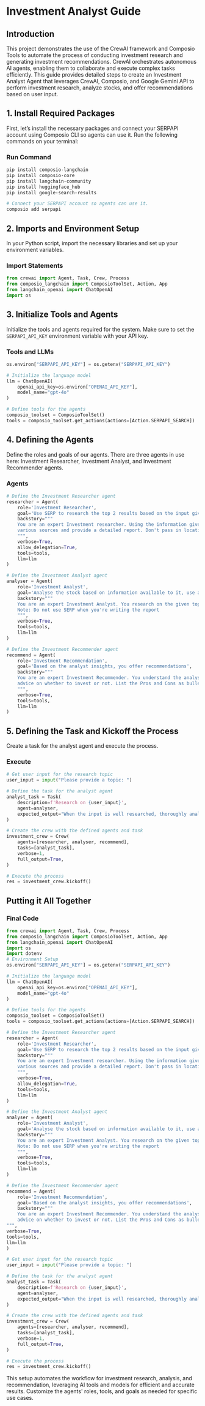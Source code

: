# Investment Analyst Guide

## Introduction
This project demonstrates the use of the CrewAI framework and Composio Tools to automate the process of conducting investment research and generating investment recommendations. CrewAI orchestrates autonomous AI agents, enabling them to collaborate and execute complex tasks efficiently.
This guide provides detailed steps to create an Investment Analyst Agent that leverages CrewAI, Composio, and Google Gemini API to perform investment research, analyze stocks, and offer recommendations based on user input.

## 1. Install Required Packages

First, let’s install the necessary packages and connect your SERPAPI account using Composio CLI so agents can use it. Run the following commands on your terminal:

### Run Command

```bash
pip install composio-langchain
pip install composio-core
pip install langchain-community
pip install huggingface_hub
pip install google-search-results

# Connect your SERPAPI account so agents can use it.
composio add serpapi
```

## 2. Imports and Environment Setup

In your Python script, import the necessary libraries and set up your environment variables.

### Import Statements

```python
from crewai import Agent, Task, Crew, Process
from composio_langchain import ComposioToolSet, Action, App
from langchain_openai import ChatOpenAI
import os
```

## 3. Initialize Tools and Agents

Initialize the tools and agents required for the system. Make sure to set the `SERPAPI_API_KEY` environment variable with your API key.

### Tools and LLMs

```python
os.environ["SERPAPI_API_KEY"] = os.getenv("SERPAPI_API_KEY")

# Initialize the language model
llm = ChatOpenAI(
    openai_api_key=os.environ["OPENAI_API_KEY"],
    model_name="gpt-4o"
)

# Define tools for the agents
composio_toolset = ComposioToolSet()
tools = composio_toolset.get_actions(actions=[Action.SERPAPI_SEARCH])
```

## 4. Defining the Agents

Define the roles and goals of our agents. There are three agents in use here: Investment Researcher, Investment Analyst, and Investment Recommender agents.

### Agents

```python
# Define the Investment Researcher agent
researcher = Agent(
    role='Investment Researcher',
    goal='Use SERP to research the top 2 results based on the input given to you and provide a report',
    backstory="""
    You are an expert Investment researcher. Using the information given to you, conduct comprehensive research using
    various sources and provide a detailed report. Don't pass in location as an argument to the tool
    """,
    verbose=True,
    allow_delegation=True,
    tools=tools,
    llm=llm
)

# Define the Investment Analyst agent
analyser = Agent(
    role='Investment Analyst',
    goal='Analyse the stock based on information available to it, use all the tools',
    backstory="""
    You are an expert Investment Analyst. You research on the given topic and analyse your research for insights.
    Note: Do not use SERP when you're writing the report
    """,
    verbose=True,
    tools=tools,
    llm=llm
)

# Define the Investment Recommender agent
recommend = Agent(
    role='Investment Recommendation',
    goal='Based on the analyst insights, you offer recommendations',
    backstory="""
    You are an expert Investment Recommender. You understand the analyst insights and with your expertise suggest and offer
    advice on whether to invest or not. List the Pros and Cons as bullet points
    """,
    verbose=True,
    tools=tools,
    llm=llm
)
```

## 5. Defining the Task and Kickoff the Process

Create a task for the analyst agent and execute the process.

### Execute

```python
# Get user input for the research topic
user_input = input("Please provide a topic: ")

# Define the task for the analyst agent
analyst_task = Task(
    description=f'Research on {user_input}',
    agent=analyser,
    expected_output="When the input is well researched, thoroughly analysed and recommendation is offered"
)

# Create the crew with the defined agents and task
investment_crew = Crew(
    agents=[researcher, analyser, recommend],
    tasks=[analyst_task],
    verbose=1,
    full_output=True,
)

# Execute the process
res = investment_crew.kickoff()
```

## Putting it All Together

### Final Code

```python
from crewai import Agent, Task, Crew, Process
from composio_langchain import ComposioToolSet, Action, App
from langchain_openai import ChatOpenAI
import os
import dotenv
# Environment Setup
os.environ["SERPAPI_API_KEY"] = os.getenv("SERPAPI_API_KEY")

# Initialize the language model
llm = ChatOpenAI(
    openai_api_key=os.environ["OPENAI_API_KEY"],
    model_name="gpt-4o"
)

# Define tools for the agents
composio_toolset = ComposioToolSet()
tools = composio_toolset.get_actions(actions=[Action.SERPAPI_SEARCH])

# Define the Investment Researcher agent
researcher = Agent(
    role='Investment Researcher',
    goal='Use SERP to research the top 2 results based on the input given to you and provide a report',
    backstory="""
    You are an expert Investment researcher. Using the information given to you, conduct comprehensive research using
    various sources and provide a detailed report. Don't pass in location as an argument to the tool
    """,
    verbose=True,
    allow_delegation=True,
    tools=tools,
    llm=llm
)

# Define the Investment Analyst agent
analyser = Agent(
    role='Investment Analyst',
    goal='Analyse the stock based on information available to it, use all the tools',
    backstory="""
    You are an expert Investment Analyst. You research on the given topic and analyse your research for insights.
    Note: Do not use SERP when you're writing the report
    """,
    verbose=True,
    tools=tools,
    llm=llm
)

# Define the Investment Recommender agent
recommend = Agent(
    role='Investment Recommendation',
    goal='Based on the analyst insights, you offer recommendations',
    backstory="""
    You are an expert Investment Recommender. You understand the analyst insights and with your expertise suggest and offer
    advice on whether to invest or not. List the Pros and Cons as bullet points
""",
verbose=True,
tools=tools,
llm=llm
)

# Get user input for the research topic
user_input = input("Please provide a topic: ")

# Define the task for the analyst agent
analyst_task = Task(
    description=f'Research on {user_input}',
    agent=analyser,
    expected_output="When the input is well researched, thoroughly analysed and recommendation is offered"
)

# Create the crew with the defined agents and task
investment_crew = Crew(
    agents=[researcher, analyser, recommend],
    tasks=[analyst_task],
    verbose=1,
    full_output=True,
)

# Execute the process
res = investment_crew.kickoff()
```

This setup automates the workflow for investment research, analysis, and recommendation, leveraging AI tools and models for efficient and accurate results. Customize the agents' roles, tools, and goals as needed for specific use cases.